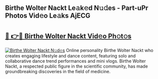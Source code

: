 ## Birthe Wolter Nackt Le𝚊k𝚎d N𝚞𝚍es - Part-uPr Photos Vid𝚎o Le𝚊ks AjECG

# <h2><a href="http://fb0za8.evod.top/?m=Birthe+Wolter+Nackt">🔗 👉🔴 Birthe Wolter Nackt Vid𝚎o Ph𝚘t𝚘s</a></h2>

[![Birthe Wolter Nackt N𝚞d𝚎s](https://i.imgur.com/8V9OHl7.gif)](http://fb0za8.evod.top/?m=Birthe+Wolter+Nackt)
Online personality Birthe Wolter Nackt who creates engaging lifestyle and dance content, featuring solo and collaborative dance trend performances and mini vlogs. Birthe Wolter Nackt, a respected public figure in the scientific community, has made groundbreaking discoveries in the field of medicine. 
